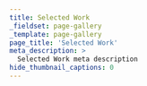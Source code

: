 ```yaml
---
title: Selected Work
_fieldset: page-gallery
_template: page-gallery
page_title: 'Selected Work'
meta_description: >
  Selected Work meta description
hide_thumbnail_captions: 0
---
```

